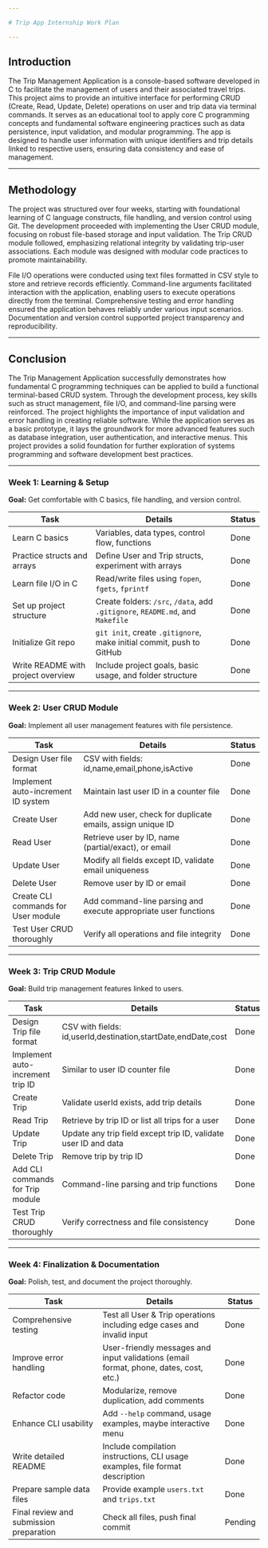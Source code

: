 ```yaml
---

# Trip App Internship Work Plan

---
```


## Introduction

The Trip Management Application is a console-based software developed in C to facilitate the management of users and their associated travel trips. This project aims to provide an intuitive interface for performing CRUD (Create, Read, Update, Delete) operations on user and trip data via terminal commands. It serves as an educational tool to apply core C programming concepts and fundamental software engineering practices such as data persistence, input validation, and modular programming. The app is designed to handle user information with unique identifiers and trip details linked to respective users, ensuring data consistency and ease of management.

---

## Methodology

The project was structured over four weeks, starting with foundational learning of C language constructs, file handling, and version control using Git. The development proceeded with implementing the User CRUD module, focusing on robust file-based storage and input validation. The Trip CRUD module followed, emphasizing relational integrity by validating trip-user associations. Each module was designed with modular code practices to promote maintainability.

File I/O operations were conducted using text files formatted in CSV style to store and retrieve records efficiently. Command-line arguments facilitated interaction with the application, enabling users to execute operations directly from the terminal. Comprehensive testing and error handling ensured the application behaves reliably under various input scenarios. Documentation and version control supported project transparency and reproducibility.

---

## Conclusion

The Trip Management Application successfully demonstrates how fundamental C programming techniques can be applied to build a functional terminal-based CRUD system. Through the development process, key skills such as struct management, file I/O, and command-line parsing were reinforced. The project highlights the importance of input validation and error handling in creating reliable software. While the application serves as a basic prototype, it lays the groundwork for more advanced features such as database integration, user authentication, and interactive menus. This project provides a solid foundation for further exploration of systems programming and software development best practices.

---

### Week 1: Learning & Setup

**Goal:** Get comfortable with C basics, file handling, and version control.

| Task                               | Details                                                                        | Status  |
| ---------------------------------- | ------------------------------------------------------------------------------ | ------- |
| Learn C basics                     | Variables, data types, control flow, functions                                 |  Done   |
| Practice structs and arrays        | Define User and Trip structs, experiment with arrays                           |  Done   |
| Learn file I/O in C                | Read/write files using `fopen`, `fgets`, `fprintf`                             |  Done   |
| Set up project structure           | Create folders: `/src`, `/data`, add `.gitignore`, `README.md`, and `Makefile` |  Done   |
| Initialize Git repo                | `git init`, create `.gitignore`, make initial commit, push to GitHub           |  Done   |
| Write README with project overview | Include project goals, basic usage, and folder structure                       |  Done   |

---

### Week 2: User CRUD Module

**Goal:** Implement all user management features with file persistence.

| Task                                | Details                                                         | Status  |
| ----------------------------------- | --------------------------------------------------------------- | ------- |
| Design User file format             | CSV with fields: id,name,email,phone,isActive                   |  Done   |
| Implement auto-increment ID system  | Maintain last user ID in a counter file                         |  Done   |
| Create User                         | Add new user, check for duplicate emails, assign unique ID      |  Done   |
| Read User                           | Retrieve user by ID, name (partial/exact), or email             |  Done   |
| Update User                         | Modify all fields except ID, validate email uniqueness          |  Done   |
| Delete User                         | Remove user by ID or email                                      |  Done   |
| Create CLI commands for User module | Add command-line parsing and execute appropriate user functions |  Done   |
| Test User CRUD thoroughly           | Verify all operations and file integrity                        |  Done   |

---

### Week 3: Trip CRUD Module

**Goal:** Build trip management features linked to users.

| Task                             | Details                                                         | Status  |
| -------------------------------- | --------------------------------------------------------------- | ------- |
| Design Trip file format          | CSV with fields: id,userId,destination,startDate,endDate,cost   |  Done   |
| Implement auto-increment trip ID | Similar to user ID counter file                                 |  Done   |
| Create Trip                      | Validate userId exists, add trip details                        |  Done   | 
| Read Trip                        | Retrieve by trip ID or list all trips for a user                |  Done   | 
| Update Trip                      | Update any trip field except trip ID, validate user ID and data |  Done   |
| Delete Trip                      | Remove trip by trip ID                                          |  Done   |
| Add CLI commands for Trip module | Command-line parsing and trip functions                         |  Done   |
| Test Trip CRUD thoroughly        | Verify correctness and file consistency                         |  Done   |

---

### Week 4: Finalization & Documentation

**Goal:** Polish, test, and document the project thoroughly.

| Task                                    | Details                                                                               | Status  |
| --------------------------------------- | ------------------------------------------------------------------------------------- | ------- |
| Comprehensive testing                   | Test all User & Trip operations including edge cases and invalid input                |  Done   |
| Improve error handling                  | User-friendly messages and input validations (email format, phone, dates, cost, etc.) |  Done   |
| Refactor code                           | Modularize, remove duplication, add comments                                          |  Done   |
| Enhance CLI usability                   | Add `--help` command, usage examples, maybe interactive menu                          |  Done   |
| Write detailed README                   | Include compilation instructions, CLI usage examples, file format description         |  Done   |
| Prepare sample data files               | Provide example `users.txt` and `trips.txt`                                           |  Done   |
| Final review and submission preparation | Check all files, push final commit                                                    | Pending |

